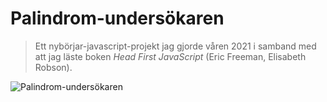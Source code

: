 # Palindrom-undersökaren

> Ett nybörjar-javascript-projekt jag gjorde våren 2021 i samband med
> att jag läste boken *Head First JavaScript* (Eric Freeman, Elisabeth Robson).

![Palindrom-undersökaren](https://i.imgur.com/0JT4a1D.png "Palindrom-undersökaren")